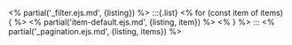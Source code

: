 <% partial('\_filter.ejs.md', {listing}) %>
:::{.list}
<% for (const item of items) { %>
<% partial('item-default.ejs.md', {listing, item}) %>
<% } %>
:::
<% partial('\_pagination.ejs.md', {listing, items}) %>
